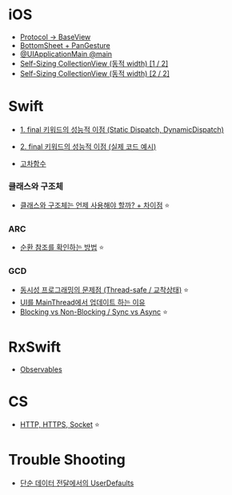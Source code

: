 # iOS
 - [Protocol -> BaseView](https://github.com/seungchan2/TIL/issues/6) 
 - [BottomSheet + PanGesture](https://github.com/seungchan2/TIL/issues/8) 
 - [@UIApplicationMain @main](https://github.com/seungchan2/TIL/issues/22) 
 - [Self-Sizing CollectionView (동적 width) [1 / 2]](https://github.com/seungchan2/TIL/issues/25) 
 - [Self-Sizing CollectionView (동적 width) [2 / 2]](https://github.com/seungchan2/TIL/issues/27) 

# Swift
- [1. final 키워드의 성능적 이점 (Static Dispatch, DynamicDispatch)](https://github.com/seungchan2/TIL/issues/15) 
- [2. final 키워드의 성능적 이점 (실제 코드 예시)](https://github.com/seungchan2/TIL/issues/14) 

- [고차함수](https://github.com/seungchan2/TIL/issues/18) 


### 클래스와 구조체
- [클래스와 구조체는 언제 사용해야 할까? + 차이점](https://github.com/seungchan2/TIL/issues/2) ⭐️

### ARC
- [순환 참조를 확인하는 방법](https://github.com/seungchan2/TIL/issues/7) ⭐️

### GCD
- [동시성 프로그래밍의 문제점 (Thread-safe / 교착상태)](https://github.com/seungchan2/TIL/issues/10) ⭐️
- [UI를 MainThread에서 업데이트 하는 이유](https://github.com/seungchan2/TIL/issues/11)
- [Blocking vs Non-Blocking / Sync vs Async](https://github.com/seungchan2/TIL/issues/4) ⭐️

# RxSwift
- [Observables](https://github.com/seungchan2/TIL/issues/16)
# CS
- [HTTP, HTTPS, Socket](https://github.com/seungchan2/TIL/issues/5) ⭐️

# Trouble Shooting

- [단순 데이터 전달에서의 UserDefaults](https://github.com/seungchan2/TIL/issues/1) 

